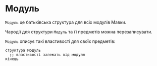 # Модуль

`Модуль` це батьківська структура для всіх модулів Мавки.

Чародії для структури `Модуль` та її предметів можна перезаписувати.

`Модуль` описує такі властивості для своїх предметів:

```мавка
структура Модуль
  ;; властивості залежать від модуля
кінець
```